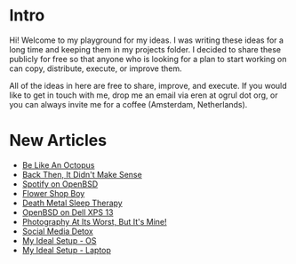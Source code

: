 # Intro

Hi! Welcome to my playground for my ideas. I was writing these ideas for a long time and keeping them in my projects folder. I decided to share these publicly for free so that anyone who is looking for a plan to start working on can copy, distribute, execute, or improve them.

All of the ideas in here are free to share, improve, and execute. If you would like to get in touch with me, drop me an email via eren at ogrul dot org, or you can always invite me for a coffee (Amsterdam, Netherlands).

# New Articles

* [Be Like An Octopus][10]
* [Back Then, It Didn't Make Sense][9]
* [Spotify on OpenBSD][8]
* [Flower Shop Boy][7]
* [Death Metal Sleep Therapy][6]
* [OpenBSD on Dell XPS 13][5]
* [Photography At Its Worst, But It's Mine!][4]
* [Social Media Detox][3]
* [My Ideal Setup - OS][2]
* [My Ideal Setup - Laptop][1]

[1]: https://ogrul.org/articles/my-ideal-setup-laptop.html
[2]: https://ogrul.org/articles/my-ideal-setup-os.html
[3]: https://ogrul.org/articles/social-media-detox.html
[4]: https://ogrul.org/articles/photography-at-its-worst-but-its-mine.html
[5]: https://ogrul.org/articles/openbsd-on-dell-xps-13.html
[6]: https://ogrul.org/articles/death-metal-sleep-therapy.html
[7]: https://ogrul.org/articles/flower-shop-boy.html
[8]: https://ogrul.org/articles/spotify-on-openbsd.html
[9]: https://ogrul.org/articles/back-then-it-didnt-make-sense.html
[10]: https://ogrul.org/articles/be-like-an-octopus.html
